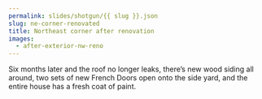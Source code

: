 ```yaml
---
permalink: slides/shotgun/{{ slug }}.json
slug: ne-corner-renovated
title: Northeast corner after renovation
images:
  - after-exterior-nw-reno
---
```

Six months later and the roof no longer leaks, there’s new wood siding all around, two sets of new French Doors open onto the side yard, and the entire house has a fresh coat of paint.